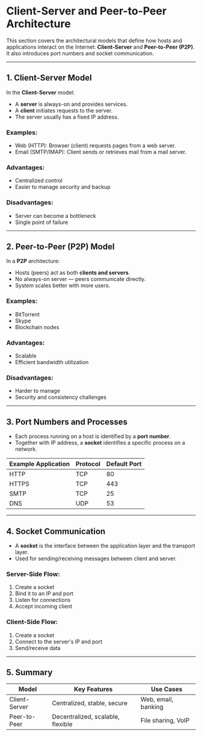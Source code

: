 # Client-Server and Peer-to-Peer Architecture

This section covers the architectural models that define how hosts and applications interact on the Internet: **Client-Server** and **Peer-to-Peer (P2P)**. It also introduces port numbers and socket communication.

---

## 1. Client-Server Model

In the **Client-Server** model:
- A **server** is always-on and provides services.
- A **client** initiates requests to the server.
- The server usually has a fixed IP address.

### Examples:
- Web (HTTP): Browser (client) requests pages from a web server.
- Email (SMTP/IMAP): Client sends or retrieves mail from a mail server.

### Advantages:
- Centralized control
- Easier to manage security and backup

### Disadvantages:
- Server can become a bottleneck
- Single point of failure

---

## 2. Peer-to-Peer (P2P) Model

In a **P2P** architecture:
- Hosts (peers) act as both **clients and servers**.
- No always-on server — peers communicate directly.
- System scales better with more users.

### Examples:
- BitTorrent
- Skype
- Blockchain nodes

### Advantages:
- Scalable
- Efficient bandwidth utilization

### Disadvantages:
- Harder to manage
- Security and consistency challenges

---

## 3. Port Numbers and Processes

- Each process running on a host is identified by a **port number**.
- Together with IP address, a **socket** identifies a specific process on a network.

| Example Application | Protocol | Default Port |
|---------------------|----------|--------------|
| HTTP                | TCP      | 80           |
| HTTPS               | TCP      | 443          |
| SMTP                | TCP      | 25           |
| DNS                 | UDP      | 53           |

---

## 4. Socket Communication

- A **socket** is the interface between the application layer and the transport layer.
- Used for sending/receiving messages between client and server.

### Server-Side Flow:
1. Create a socket
2. Bind it to an IP and port
3. Listen for connections
4. Accept incoming client

### Client-Side Flow:
1. Create a socket
2. Connect to the server's IP and port
3. Send/receive data

---

## 5. Summary

| Model       | Key Features                     | Use Cases               |
|-------------|----------------------------------|--------------------------|
| Client-Server | Centralized, stable, secure      | Web, email, banking     |
| Peer-to-Peer | Decentralized, scalable, flexible| File sharing, VoIP      |

